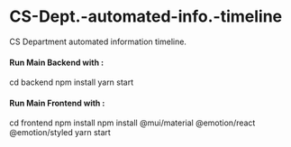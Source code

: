 # CS-Dept.-automated-info.-timeline
CS Department automated information timeline.


#### Run Main Backend with :

cd backend
npm install
yarn start


#### Run Main Frontend with :

cd frontend
npm install
npm install @mui/material @emotion/react @emotion/styled
yarn start
